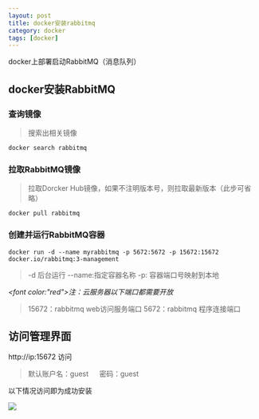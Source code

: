 ```yaml
---
layout: post
title: docker安装rabbitmq
category: docker
tags: [docker]
---
```

docker上部署启动RabbitMQ（消息队列）

## docker安装RabbitMQ

### 查询镜像

> 搜索出相关镜像

```
docker search rabbitmq
```


### 拉取RabbitMQ镜像
> 拉取Dorcker Hub镜像，如果不注明版本号，则拉取最新版本（此步可省略）

```
docker pull rabbitmq
```

### 创建并运行RabbitMQ容器

```
docker run -d --name myrabbitmq -p 5672:5672 -p 15672:15672 docker.io/rabbitmq:3-management
```

> -d   后台运行
> --name:指定容器名称
>  -p: 容器端口号映射到本地  

*<font color:"red">注：云服务器以下端口都需要开放</font>*

>  15672：rabbitmq web访问服务端口 
>   5672：rabbitmq 程序连接端口
 

## 访问管理界面
http://ip:15672 访问

>   默认账户名：guest   &emsp;   密码：guest

以下情况访问即为成功安装

![](http://jerrythh.com/assets/images/2020/docker/dockerrabbitmq/1.png)
